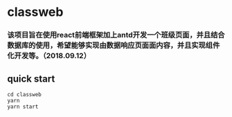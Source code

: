 # classweb

### 该项目旨在使用react前端框架加上antd开发一个班级页面，并且结合数据库的使用，希望能够实现由数据响应页面面内容，并且实现组件化开发等。（2018.09.12）

## quick start

```shell
cd classweb
yarn
yarn start
```


